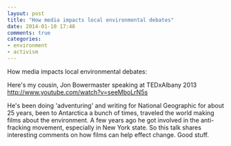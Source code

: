 ```yaml
---
layout: post
title: "How media impacts local environmental debates"
date: 2014-01-10 17:48
comments: true
categories:
- environment
- activism
---
```

How media impacts local environmental debates:

Here's my cousin, Jon Bowermaster speaking at TEDxAlbany 2013 
http://www.youtube.com/watch?v=seeMboLrN5s

He's been doing 'adventuring' and writing for National Geographic for about 25 years, been to Antarctica a bunch of times, traveled the world making films about the environment. A few years ago he got involved in the anti-fracking movement, especially in New York state. So this talk shares interesting comments on how films can help effect change. Good stuff.



